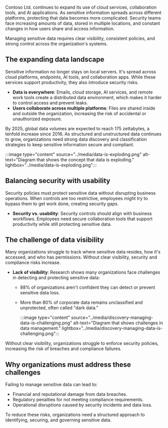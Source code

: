 Contoso Ltd. continues to expand its use of cloud services, collaboration tools, and AI applications. As sensitive information spreads across different platforms, protecting that data becomes more complicated. Security teams face increasing amounts of data, stored in multiple locations, and constant changes in how users share and access information.

Managing sensitive data requires clear visibility, consistent policies, and strong control across the organization's systems.

## The expanding data landscape

Sensitive information no longer stays on local servers. It's spread across cloud platforms, endpoints, AI tools, and collaboration apps. While these services support productivity, they also introduce security risks.

- **Data is everywhere**: Emails, cloud storage, AI services, and remote work tools create a distributed data environment, which makes it harder to control access and prevent leaks.
- **Users collaborate across multiple platforms**: Files are shared inside and outside the organization, increasing the risk of accidental or unauthorized exposure.

By 2025, global data volumes are expected to reach 175 zettabytes, a tenfold increase since 2016. As structured and unstructured data continues to grow, organizations need strong data discovery and classification strategies to keep sensitive information secure and compliant.

:::image type="content" source="../media/data-is-exploding.png" alt-text="Diagram that shows the concept that data is exploding." lightbox="../media/data-is-exploding.png":::

## Balancing security with usability

Security policies must protect sensitive data without disrupting business operations. When controls are too restrictive, employees might try to bypass them to get work done, creating security gaps.

- **Security vs. usability**: Security controls should align with business workflows. Employees need secure collaboration tools that support productivity while still protecting sensitive data.

## The challenge of data visibility

Many organizations struggle to track where sensitive data resides, how it's accessed, and who has permissions. Without clear visibility, security and compliance risks increase.

- **Lack of visibility**: Research shows many organizations face challenges in detecting and protecting sensitive data:

  - 88% of organizations aren't confident they can detect or prevent sensitive data loss.
  - More than 80% of corporate data remains unclassified and unprotected, often called "dark data."

    :::image type="content" source="../media/discovery-managing-data-is-challenging.png" alt-text="Diagram that shows challenges in data management." lightbox="../media/discovery-managing-data-is-challenging.png":::

Without clear visibility, organizations struggle to enforce security policies, increasing the risk of breaches and compliance failures.

## Why organizations must address these challenges

Failing to manage sensitive data can lead to:

- Financial and reputational damage from data breaches.
- Regulatory penalties for not meeting compliance requirements.
- Operational disruptions caused by security incidents and data loss.

To reduce these risks, organizations need a structured approach to identifying, securing, and governing sensitive data.
